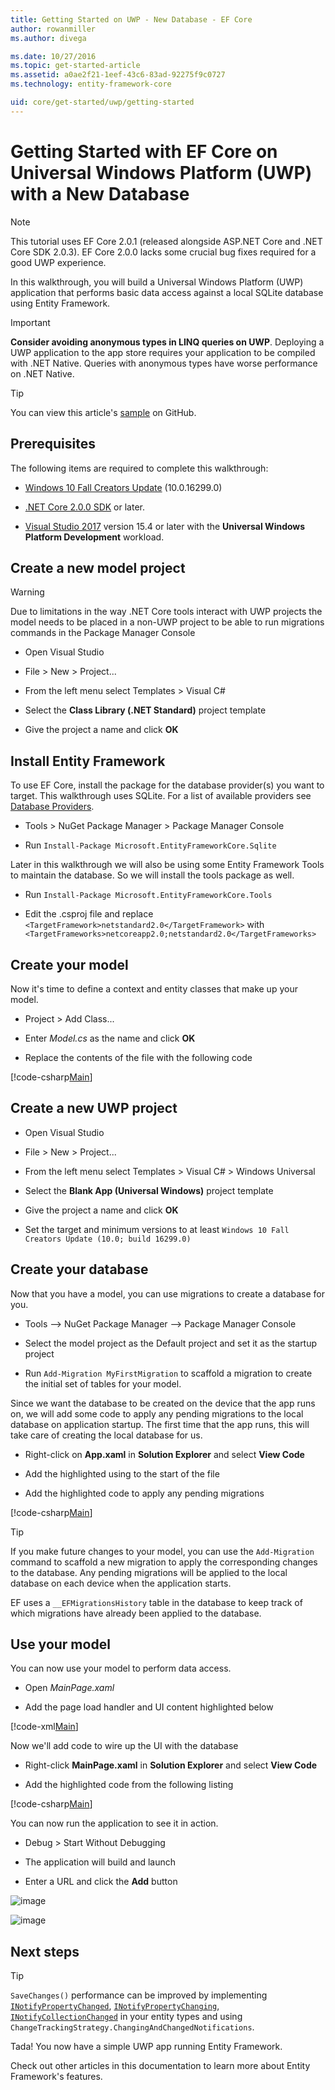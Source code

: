 ```yaml
---
title: Getting Started on UWP - New Database - EF Core
author: rowanmiller
ms.author: divega

ms.date: 10/27/2016
ms.topic: get-started-article
ms.assetid: a0ae2f21-1eef-43c6-83ad-92275f9c0727
ms.technology: entity-framework-core

uid: core/get-started/uwp/getting-started
---
```


# Getting Started with EF Core on Universal Windows Platform (UWP) with a New Database

> [!NOTE]
> This tutorial uses EF Core 2.0.1 (released alongside ASP.NET Core and .NET Core SDK 2.0.3). EF Core 2.0.0 lacks some crucial bug fixes required for a good UWP experience.

In this walkthrough, you will build a Universal Windows Platform (UWP) application that performs basic data access against a local SQLite database using Entity Framework.

> [!IMPORTANT]
> **Consider avoiding anonymous types in LINQ queries on UWP**. Deploying a UWP application to the app store requires your application to be compiled with .NET Native. Queries with anonymous types have worse performance on .NET Native.

> [!TIP]
> You can view this article's [sample](https://github.com/aspnet/EntityFramework.Docs/tree/master/samples/core/GetStarted/UWP/UWP.SQLite) on GitHub.

## Prerequisites

The following items are required to complete this walkthrough:

* [Windows 10 Fall Creators Update](https://support.microsoft.com/en-us/help/4027667/windows-update-windows-10) (10.0.16299.0)

* [.NET Core 2.0.0 SDK](https://www.microsoft.com/net/core) or later.

* [Visual Studio 2017](https://www.visualstudio.com/downloads/) version 15.4 or later with the **Universal Windows Platform Development** workload.

## Create a new model project

> [!WARNING]
> Due to limitations in the way .NET Core tools interact with UWP projects the model needs to be placed in a non-UWP project to be able to run migrations commands in the Package Manager Console

* Open Visual Studio

* File > New > Project...

* From the left menu select Templates > Visual C#

* Select the **Class Library (.NET Standard)** project template

* Give the project a name and click **OK**

## Install Entity Framework

To use EF Core, install the package for the database provider(s) you want to target. This walkthrough uses SQLite. For a list of available providers see [Database Providers](../../providers/index.md).

* Tools > NuGet Package Manager > Package Manager Console

* Run `Install-Package Microsoft.EntityFrameworkCore.Sqlite`

Later in this walkthrough we will also be using some Entity Framework Tools to maintain the database. So we will install the tools package as well.

* Run `Install-Package Microsoft.EntityFrameworkCore.Tools`

* Edit the .csproj file and replace `<TargetFramework>netstandard2.0</TargetFramework>` with `<TargetFrameworks>netcoreapp2.0;netstandard2.0</TargetFrameworks>`

## Create your model

Now it's time to define a context and entity classes that make up your model.

* Project > Add Class...

* Enter *Model.cs* as the name and click **OK**

* Replace the contents of the file with the following code

[!code-csharp[Main](../../../../samples/core/GetStarted/UWP/UWP.Model/Model.cs)]

## Create a new UWP project

* Open Visual Studio

* File > New > Project...

* From the left menu select Templates > Visual C# > Windows Universal

* Select the **Blank App (Universal Windows)** project template

* Give the project a name and click **OK**

* Set the target and minimum versions to at least `Windows 10 Fall Creators Update (10.0; build 16299.0)`

## Create your database

Now that you have a model, you can use migrations to create a database for you.

* Tools –> NuGet Package Manager –> Package Manager Console

* Select the model project as the Default project and set it as the startup project

* Run `Add-Migration MyFirstMigration` to scaffold a migration to create the initial set of tables for your model.

Since we want the database to be created on the device that the app runs on, we will add some code to apply any pending migrations to the local database on application startup. The first time that the app runs, this will take care of creating the local database for us.

* Right-click on **App.xaml** in **Solution Explorer** and select **View Code**

* Add the highlighted using to the start of the file

* Add the highlighted code to apply any pending migrations

[!code-csharp[Main](../../../../samples/core/GetStarted/UWP/UWP.SQLite/App.xaml.cs?highlight=1,25-28)]

> [!TIP]  
> If you make future changes to your model, you can use the `Add-Migration` command to scaffold a new migration to apply the corresponding changes to the database. Any pending migrations will be applied to the local database on each device when the application starts.
>
>EF uses a `__EFMigrationsHistory` table in the database to keep track of which migrations have already been applied to the database.

## Use your model

You can now use your model to perform data access.

* Open *MainPage.xaml*

* Add the page load handler and UI content highlighted below

[!code-xml[Main](../../../../samples/core/GetStarted/UWP/UWP.SQLite/MainPage.xaml?highlight=9,11-23)]

Now we'll add code to wire up the UI with the database

* Right-click **MainPage.xaml** in **Solution Explorer** and select **View Code**

* Add the highlighted code from the following listing

[!code-csharp[Main](../../../../samples/core/GetStarted/UWP/UWP.SQLite/MainPage.xaml.cs?highlight=30-48)]

You can now run the application to see it in action.

* Debug > Start Without Debugging

* The application will build and launch

* Enter a URL and click the **Add** button

![image](_static/create.png)

![image](_static/list.png)

## Next steps

> [!TIP]
> `SaveChanges()` performance can be improved by implementing [`INotifyPropertyChanged`](https://msdn.microsoft.com/en-us/library/system.componentmodel.inotifypropertychanged.aspx), [`INotifyPropertyChanging`](https://msdn.microsoft.com/en-us/library/system.componentmodel.inotifypropertychanging.aspx), [`INotifyCollectionChanged`](https://msdn.microsoft.com/en-us/library/system.collections.specialized.inotifycollectionchanged.aspx) in your entity types and using `ChangeTrackingStrategy.ChangingAndChangedNotifications`.

Tada! You now have a simple UWP app running Entity Framework.

Check out other articles in this documentation to learn more about Entity Framework's features.
